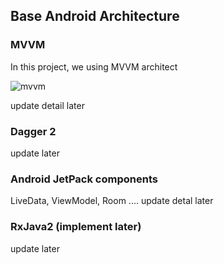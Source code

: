## Base Android Architecture

### MVVM

In this project, we using MVVM architect 

![mvvm](https://davidguerrerodiaz.files.wordpress.com/2015/10/screen-shot-2015-12-05-at-10-59-55.png)

update detail later

### Dagger 2

update later

### Android JetPack components

LiveData, ViewModel, Room .... update detal later

### RxJava2 (implement later)

update later